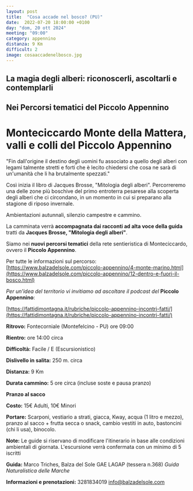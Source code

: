 ```yaml
---
layout: post
title:  "Cosa accade nel bosco? (PU)"
date:  2022-07-20 18:00:00 +0100
day: "dom, 20 ott 2024"
meeting: "09:00"
category: appennino 
distanza: 9 Km
difficult: 2
image: cosaaccadenelbosco.jpg
---
```


## La magia degli alberi: riconoscerli, ascoltarli e contemplarli

## Nei Percorsi tematici del Piccolo Appennino

# Monteciccardo Monte della Mattera, valli e colli del Piccolo Appennino

"Fin dall'origine il destino degli uomini fu associato a quello degli alberi con legami talmente stretti e forti che è lecito chiedersi che cosa ne sarà di un'umanità che li ha brutalmente spezzati."

Così inizia il libro di Jacques Brosse, "Mitologia degli alberi". Percorreremo una delle zone più boschive del primo entroterra pesarese alla scoperta degli alberi che ci circondano, in un momento in cui si preparano alla stagione di riposo invernale.

Ambientazioni autunnali, silenzio campestre e cammino.

La camminata verrà **accompagnata dai racconti ad alta voce della guida** tratti da **Jacques Brosse, "Mitologia degli alberi"**.

Siamo nei **nuovi percorsi tematici** della rete sentieristica di Monteciccardo, ovvero il **Piccolo Appennino**.

Per tutte le informazioni sul percorso:  [https://www.balzadelsole.com/piccolo-appennino/4-monte-marino.html](https://www.balzadelsole.com/piccolo-appennino/12-dentro-e-fuori-il-bosco.html)

*Per un'idea del territorio vi invitiamo ad ascoltare il podcast del* **Piccolo Appennino**: 

[https://fattidimontagna.it/rubriche/piccolo-appennino-incontri-fatti/](https://fattidimontagna.it/rubriche/piccolo-appennino-incontri-fatti/)


**Ritrovo:** Fontecorniale (Montefelcino - PU) ore 09:00

**Rientro:** ore 14:00 circa 

**Difficoltà:** Facile / E (Escursionistico)

**Dislivello in salita:**  250 m. circa

**Distanza:** 9 Km

**Durata cammino:** 5 ore circa (incluse soste e pausa pranzo)

**Pranzo al sacco**

**Costo:** 15€ Adulti, 10€ Minori


**Portare:** Scarponi, vestiario a strati, giacca, Kway, acqua (1 litro e mezzo), pranzo al sacco + frutta secca o snack, cambio vestiti in auto, bastoncini (chi li usa), binocolo. 

**Note:** Le guide si riservano di modificare l'itinerario in base alle condizioni ambientali di giornata. L'escursione verrà confermata con un minimo di 5 iscritti

**Guida:** Marco Triches, Balza del Sole GAE LAGAP (tessera n.368)
*Guida Naturalistica delle Marche*

**Informazioni e prenotazioni:** 3281834019 info@balzadelsole.com
